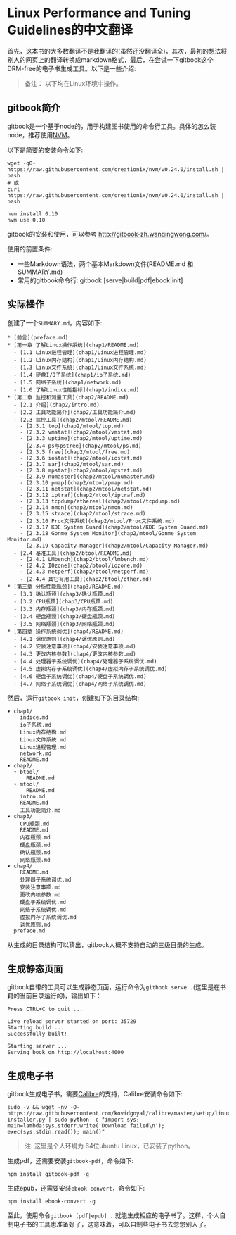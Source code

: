 # Linux Performance and Tuning Guidelines的中文翻译

首先，这本书的大多数翻译不是我翻译的(虽然还没翻译全)，其次，最初的想法将别人的网页上的翻译转换成markdown格式，最后，在尝试一下gitbook这个DRM-free的电子书生成工具。以下是一些介绍: 

> 备注： 以下均在Linux环境中操作。

## gitbook简介

gitbook是一个基于node的，用于构建图书使用的命令行工具。具体的怎么装node，推荐使用[NVM](https://github.com/creationix/nvm)。

以下是简要的安装命令如下: 

```
wget -qO- https://raw.githubusercontent.com/creationix/nvm/v0.24.0/install.sh | bash
# 或 
curl https://raw.githubusercontent.com/creationix/nvm/v0.24.0/install.sh | bash

nvm install 0.10
nvm use 0.10 
```

gitbook的安装和使用，可以参考 <http://gitbook-zh.wanqingwong.com/>。

使用的前置条件: 

* 一些Markdown语法，两个基本Markdown文件(README.md 和 SUMMARY.md)
* 常用的gitbook命令行: gitbook [serve|build|pdf|ebook|init]

## 实际操作

创建了一个`SUMMARY.md`，内容如下:

```
* [前言](preface.md)
* [第一章 了解Linux操作系统](chap1/README.md)
  - [1.1 Linux进程管理](chap1/Linux进程管理.md)
  - [1.2 Linux内存结构](chap1/Linux内存结构.md)
  - [1.3 Linux文件系统](chap1/Linux文件系统.md)
  - [1.4 硬盘I/O子系统](chap1/io子系统.md)
  - [1.5 网络子系统](chap1/network.md)
  - [1.6 了解Linux性能指标](chap1/indice.md)
* [第二章 监控和测量工具](chap2/README.md)
  - [2.1 介绍](chap2/intro.md)
  - [2.2 工具功能简介](chap2/工具功能简介.md)
  - [2.3 监控工具](chap2/mtool/README.md)
    - [2.3.1 top](chap2/mtool/top.md)
    - [2.3.2 vmstat](chap2/mtool/vmstat.md)
    - [2.3.3 uptime](chap2/mtool/uptime.md)
    - [2.3.4 ps与pstree](chap2/mtool/ps.md)
    - [2.3.5 free](chap2/mtool/free.md)
    - [2.3.6 iostat](chap2/mtool/iostat.md)
    - [2.3.7 sar](chap2/mtool/sar.md)
    - [2.3.8 mpstat](chap2/mtool/mpstat.md)
    - [2.3.9 numaster](chap2/mtool/numaster.md)
    - [2.3.10 pmap](chap2/mtool/pmap.md)
    - [2.3.11 netstat](chap2/mtool/netstat.md)
    - [2.3.12 iptraf](chap2/mtool/iptraf.md)
    - [2.3.13 tcpdump/ethereal](chap2/mtool/tcpdump.md)
    - [2.3.14 nmon](chap2/mtool/nmon.md)
    - [2.3.15 strace](chap2/mtool/strace.md)
    - [2.3.16 Proc文件系统](chap2/mtool/Proc文件系统.md)
    - [2.3.17 KDE System Guard](chap2/mtool/KDE System Guard.md)
    - [2.3.18 Gonme System Monitor](chap2/mtool/Gonme System Monitor.md)
    - [2.3.19 Capacity Manager](chap2/mtool/Capacity Manager.md)
  - [2.4 基准工具](chap2/btool/README.md)
    - [2.4.1 LMbench](chap2/btool/lmbench.md)
    - [2.4.2 IOzone](chap2/btool/iozone.md)
    - [2.4.3 netperf](chap2/btool/netperf.md)
    - [2.4.4 其它有用工具](chap2/btool/other.md)
* [第三章 分析性能瓶颈](chap3/README.md)
  - [3.1 确认瓶颈](chap3/确认瓶颈.md)
  - [3.2 CPU瓶颈](chap3/CPU瓶颈.md)
  - [3.3 内存瓶颈](chap3/内存瓶颈.md)
  - [3.4 硬盘瓶颈](chap3/硬盘瓶颈.md)
  - [3.5 网络瓶颈](chap3/网络瓶颈.md)
* [第四章 操作系统调优](chap4/README.md)
  - [4.1 调优原则](chap4/调优原则.md)
  - [4.2 安装注意事项](chap4/安装注意事项.md)
  - [4.3 更改内核参数](chap4/更改内核参数.md)
  - [4.4 处理器子系统调优](chap4/处理器子系统调优.md)
  - [4.5 虚拟内存子系统调优](chap4/虚拟内存子系统调优.md)
  - [4.6 硬盘子系统调优](chap4/硬盘子系统调优.md)
  - [4.7 网络子系统调优](chap4/网络子系统调优.md)
```

然后，运行`gitbook init`，创建如下的目录结构: 

```
▾ chap1/
    indice.md
    io子系统.md
    Linux内存结构.md
    Linux文件系统.md
    Linux进程管理.md
    network.md
    README.md
▾ chap2/
  ▾ btool/
      README.md
  ▾ mtool/
      README.md
    intro.md
    README.md
    工具功能简介.md
▾ chap3/
    CPU瓶颈.md
    README.md
    内存瓶颈.md
    硬盘瓶颈.md
    确认瓶颈.md
    网络瓶颈.md
▾ chap4/
    README.md
    处理器子系统调优.md
    安装注意事项.md
    更改内核参数.md
    硬盘子系统调优.md
    网络子系统调优.md
    虚拟内存子系统调优.md
    调优原则.md
  preface.md
```

从生成的目录结构可以猜出，gitbook大概不支持自动的三级目录的生成。

## 生成静态页面

gitbook自带的工具可以生成静态页面，运行命令为`gitbook serve .`(这里是在书籍的当前目录运行的)，输出如下： 

```
Press CTRL+C to quit ...

Live reload server started on port: 35729
Starting build ...
Successfully built!

Starting server ...
Serving book on http://localhost:4000
```

## 生成电子书

gitbook生成电子书，需要[Calibre](http://calibre-ebook.com)的支持，Calibre安装命令如下: 

```
sudo -v && wget -nv -O- https://raw.githubusercontent.com/kovidgoyal/calibre/master/setup/linux-installer.py | sudo python -c "import sys; main=lambda:sys.stderr.write('Download failed\n'); exec(sys.stdin.read()); main()"
```
> 注: 这里是个人环境为 64位ubuntu Linux，已安装了python。

生成pdf，还需要安装`gitbook-pdf`，命令如下: 

    npm install gitbook-pdf -g

生成epub，还需要安装`ebook-convert`，命令如下:
    
    npm install ebook-convert -g

至此，使用命令`gitbook [pdf|epub] .` 就能生成相应的电子书了。这样，个人自制电子书的工具也准备好了，这意味着，可以自制些电子书去忽悠别人了。
